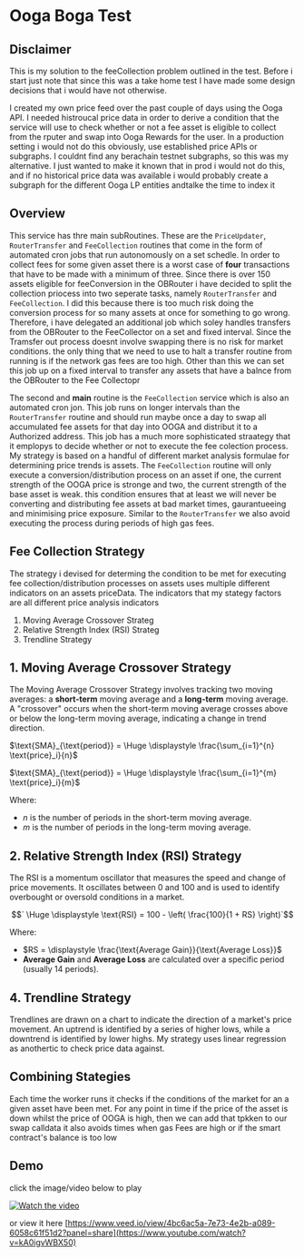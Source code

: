 # Ooga Boga Test

## Disclaimer 

This is my solution to the feeCollection problem outlined in the test. Before i start just note that since this was a take home test I have made some design decisions that i would have not otherwise. 

I created my own price feed over the past couple of days using the Ooga API. I needed histroucal price data in order to derive a condition that the service will use to check whether or not a fee asset is eligible to collect from the rputer and swap into Ooga Rewards for the user. In a production setting i would not do this obviously, use established price APIs or subgraphs. I couldnt find any berachain testnet subgraphs, so this was my alternative. I just wanted to make it known that in prod i would not do this, and if no historical price data was available i would probably create a subgraph for the different Ooga LP entities andtalke the time to index it

## Overview

This service has thre main subRoutines. These are the `PriceUpdater`, `RouterTransfer` and `FeeCollection` routines that come in the form of automated cron jobs that run autonomously on a set schedle. In order to collect fees for some given asset there is a worst case of **four** transactions that have to be made with a minimum of three. Since there is over 150 assets eligible for feeConversion in the OBRouter i have decided to split the collection priocess into two seperate tasks, namely  `RouterTransfer` and `FeeCollection`. I did this because there is too much risk doing the conversion process for so many assets at once for something to go wrong. Therefore, i have delegated an additional job which soley handles transfers from the OBRouter to the FeeCollector on a set and fixed interval. Since the Tramsfer out process doesnt involve swapping there is no risk for market conditions. the only thing that we need to use to halt a transfer routine from running is if the network gas fees are too high. Other than this we can set this job up on a fixed interval to transfer any assets that have a balnce from the OBRouter to the Fee Collectopr

The second and **main** routine is the `FeeCollection` service which is also an automated cron jon. This job runs on longer intervals than the `RouterTransfer` routine and should run maybe once a day to swap all accumulated fee assets for that day  into OOGA and distribut it to a Authorized address. This job has a much more sophisticated straategy that it emplopys to decide whether or not to execute the fee colection process. My strategy is based on a handful of different market analysis formulae for determining price trends is assets. The `FeeCollection` routine will only execute a conversion/distribution process on an asset if one, the current strength of the OOGA price is stronge and two, the current strength of the base asset is weak. this condition ensures that at least we will never be converting and distributing fee assets at bad market times, gaurantueeing and minimising price exposure. Similar to the `RouterTransfer` we also avoid executing the process during periods of high gas fees.

## Fee Collection Strategy
The strategy i devised for determing the condition to be met for executing fee collection/distribution processes on assets uses multiple different indicators on an assets priceData. The indicators that my stategy factors are all different price analysis indicators

1) Moving Average Crossover Strateg
2) Relative Strength Index (RSI) Strateg
3) Trendline Strategy

## 1. **Moving Average Crossover Strategy**
The Moving Average Crossover Strategy involves tracking two moving averages: a **short-term** moving average and a **long-term** moving average. A "crossover" occurs when the short-term moving average crosses above or below the long-term moving average, indicating a change in trend direction.

  $`\text{SMA}_{\text{period}} = \Huge \displaystyle \frac{\sum_{i=1}^{n} \text{price}_i}{n}`$
  
  $`\text{SMA}_{\text{period}} = \Huge \displaystyle \frac{\sum_{i=1}^{m} \text{price}_i}{m}`$

Where:
- $`n`$ is the number of periods in the short-term moving average.
- $`m`$ is the number of periods in the long-term moving average.

## 2. **Relative Strength Index (RSI) Strategy**
The RSI is a momentum oscillator that measures the speed and change of price movements. It oscillates between 0 and 100 and is used to identify overbought or oversold conditions in a market.

$$` \Huge \displaystyle \text{RSI} = 100 - \left( \frac{100}{1 + RS} \right)`$$

Where:
- $`RS = \displaystyle \frac{\text{Average Gain}}{\text{Average Loss}}`$
- **Average Gain** and **Average Loss** are calculated over a specific period (usually 14 periods).

## 4. **Trendline Strategy**
Trendlines are drawn on a chart to indicate the direction of a market's price movement. An uptrend is identified by a series of higher lows, while a downtrend is identified by lower highs. My strategy uses 
linear regression as anothertic to check price data against.

## Combining Stategies
Each time the worker runs it checks if the conditions of the market for an a given asset have been met.  For any point in time if the price of the asset is down whilst the price of OOGA is high, then we can add that tpkken to our swap calldata
it also avoids times when gas Fees are high  or if the smart contract's balance is too low

## Demo 
click the image/video below to play 

[![Watch the video](https://github.com/ChefBingbong/ooga-booga-test/blob/main/assets/images/thumbnail.jpg)](https://www.veed.io/view/4bc6ac5a-7e73-4e2b-a089-6058c61f51d2?panel=share)

or view it here [https://www.veed.io/view/4bc6ac5a-7e73-4e2b-a089-6058c61f51d2?panel=share](https://www.youtube.com/watch?v=kA0igvWBX50)
